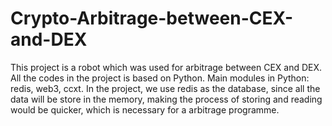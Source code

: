 # Crypto-Arbitrage-between-CEX-and-DEX
This project is a robot which was used for arbitrage between CEX and DEX. All the codes in the project is based on Python.
Main modules in Python: redis, web3, ccxt.
In the project, we use redis as the database, since all the data will be store in the memory, making the process of storing and reading would be quicker, which is necessary for a arbitrage programme.
